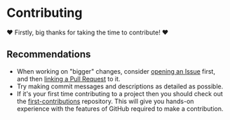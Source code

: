 # Contributing
❤️ Firstly, big thanks for taking the time to contribute! ❤️
## Recommendations
* When working on "bigger" changes, consider [opening an Issue](https://github.com/adamperkowski/highlightos/issues/new/choose) first, and then [linking a Pull Request](https://docs.github.com/en/issues/tracking-your-work-with-issues/linking-a-pull-request-to-an-issue) to it.
* Try making commit messages and descriptions as detailed as possible.
* If it's your first time contributing to a project then you should check out the [first-contributions](https://github.com/firstcontributions/first-contributions) repository. This will give you hands-on experience with the features of GitHub required to make a contribution.

